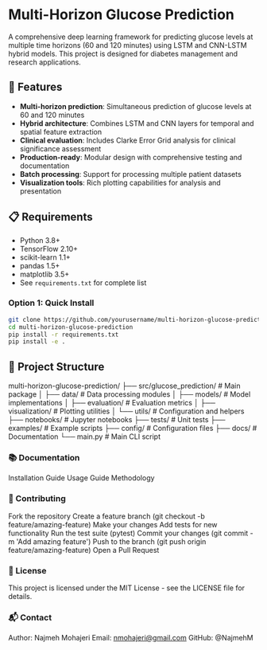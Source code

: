 # Multi-Horizon Glucose Prediction

A comprehensive deep learning framework for predicting glucose levels at multiple time horizons (60 and 120 minutes) using LSTM and CNN-LSTM hybrid models. This project is designed for diabetes management and research applications.

## 🚀 Features

- **Multi-horizon prediction**: Simultaneous prediction of glucose levels at 60 and 120 minutes
- **Hybrid architecture**: Combines LSTM and CNN layers for temporal and spatial feature extraction
- **Clinical evaluation**: Includes Clarke Error Grid analysis for clinical significance assessment
- **Production-ready**: Modular design with comprehensive testing and documentation
- **Batch processing**: Support for processing multiple patient datasets
- **Visualization tools**: Rich plotting capabilities for analysis and presentation

## 📋 Requirements

- Python 3.8+
- TensorFlow 2.10+
- scikit-learn 1.1+
- pandas 1.5+
- matplotlib 3.5+
- See `requirements.txt` for complete list


### Option 1: Quick Install
```bash
git clone https://github.com/yourusername/multi-horizon-glucose-prediction.git
cd multi-horizon-glucose-prediction
pip install -r requirements.txt
pip install -e .
```
## 📁 Project Structure
multi-horizon-glucose-prediction/
├── src/glucose_prediction/     # Main package
│   ├── data/                   # Data processing modules
│   ├── models/                 # Model implementations
│   ├── evaluation/             # Evaluation metrics
│   ├── visualization/          # Plotting utilities
│   └── utils/                  # Configuration and helpers
├── notebooks/                  # Jupyter notebooks
├── tests/                      # Unit tests
├── examples/                   # Example scripts
├── config/                     # Configuration files
├── docs/                       # Documentation
└── main.py                     # Main CLI script

### 📚 Documentation

Installation Guide
Usage Guide
Methodology

### 🤝 Contributing

Fork the repository
Create a feature branch (git checkout -b feature/amazing-feature)
Make your changes
Add tests for new functionality
Run the test suite (pytest)
Commit your changes (git commit -m 'Add amazing feature')
Push to the branch (git push origin feature/amazing-feature)
Open a Pull Request

### 📄 License

This project is licensed under the MIT License - see the LICENSE file for details.

### 📬 Contact

Author: Najmeh Mohajeri
Email: nmohajeri@gmail.com
GitHub: @NajmehM
